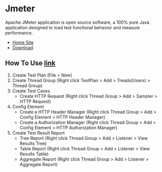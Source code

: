 # Jmeter
Apache JMeter application is open source software, a 100% pure Java application designed to load test functional behavior and measure performance.
* [Home Site](https://jmeter.apache.org/index.html)
* [Download](https://jmeter.apache.org/download_jmeter.cgi)

## How To Use [link](https://qiita.com/atsu_kg/items/1ff4ff13b8f30c3114b1)
1. Create Test Plan (File > New)
1. Create Thread Group (Right click TestPlan > Add > Treads(Users) > Thread Group)
1. Create Test Cases
   * Create HTTP Request (Right click Thread Group > Add > Sampler > HTTP Request)
1. Config Element
   * Create a HTTP Header Manager (Right click Thread Group > Add > Config Element > HTTP Header Manager)
   * Create a Authorization Manager (Right click Thread Group > Add > Config Element > HTTP Authorization Manager)
1. Create Test Result Report
   * Tree Report (Right click Thread Group > Add > Listener > View Results Tree)
   * Table Report (Right click Thread Group > Add > Listener > View Results Table)
   * Aggregate Report (Right click Thread Group > Add > Listener > Aggregate Report)